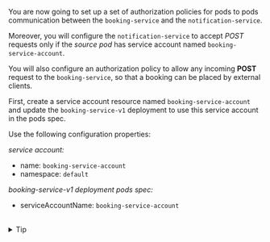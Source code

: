 You are now going to set up a set of authorization policies for pods 
to pods communication between the `booking-service` and the `notification-service`.

Moreover, you will configure the `notification-service` to accept *POST* requests only if the *source pod* has service
account named `booking-service-account`.

You will also configure an authorization policy to allow any incoming **POST** request to the `booking-service`,
so that a booking can be placed by external clients.


First, create a service account resource named `booking-service-account` 
and update the `booking-service-v1` deployment to use this service account in the pods spec.

Use the following configuration properties:

*service account:*
* name: `booking-service-account`
* namespace: `default`

*booking-service-v1 deployment pods spec:*
- serviceAccountName: `booking-service-account`


<br>
<details><summary>Tip</summary>

```bash
kubectl create serviceaccount // TODO
```{{copy}}

```bash
kubectl edit deploy booking-service-v1
```{{copy}}
</details>


<br>
<details><summary>Solution</summary>

```bash
kubectl create serviceaccount booking-service-account
```{{copy}}

```bash
kubectl edit deploy booking-service-v1
```{{copy}}

Edit the booking-service-v1 deployment definition to add `booking-service-account`:
```yaml
apiVersion: apps/v1
kind: Deployment
metadata:
  ...
  name: booking-service-v1
  namespace: default
spec:
  template:
    metadata:
      labels:
        app: booking-service
    spec:
      serviceAccountName: booking-service-account //Add the service account to the deployment
      containers:
      ...
```{{copy}}
</details>